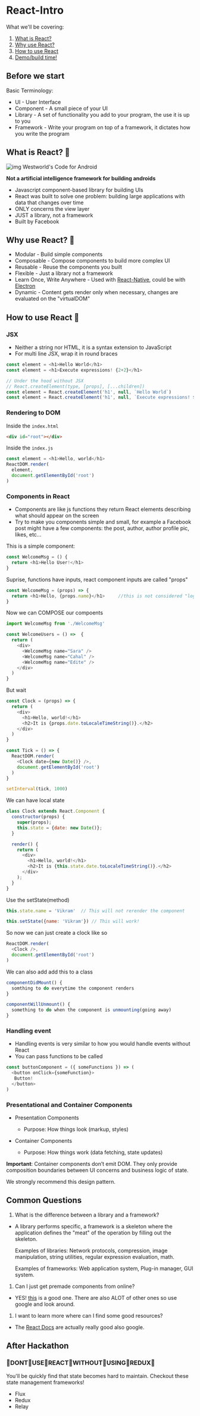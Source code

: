 # React-Intro

What we'll be covering:

1. [What is React?](#what-is-react-)
1. [Why use React?](#why-use-react-)
1. [How to use React](#how-to-use-react-)
1. [Demo/build time!](#demo)

## Before we start
Basic Terminology:
- UI - User Interface
- Component - A small piece of your UI
- Library - A set of functionality you add to your program, the use it is up to you
- Framework - Write your program on top of a framework, it dictates how you write the program

## What is React? 🤔
![img](https://i.redd.it/hikw2mqz2t1y.png)
Westworld's Code for Android

**Not a artificial intelligence framework for building androids**

- Javascript component-based library for building UIs
- React was built to solve one problem: building large applications with data that changes over time
- ONLY concerns the view layer
- JUST a library, not a framework
- Built by Facebook

## Why use React? 🤷
- Modular - Build simple components
- Composable - Compose components to build more complex UI
- Reusable - Reuse the components you built
- Flexible - Just a library not a framework
- Learn Once, Write Anywhere - Used with [React-Native](https://github.com/facebook/react-native), could be with [Electron](https://github.com/electron/electron)
- Dynamic - Content gets render only when necessary, changes are evaluated on the "virtualDOM"

## How to use React 📘

### JSX
- Neither a string nor HTML, it is a syntax extension to JavaScript
- For multi line JSX, wrap it in round braces

```js
const element = <h1>Hello World</h1>
const element = <h1>Execute expressions! {2+2}</h1>

// Under the hood without JSX
// React.createElement(type, [props], [...children])
const element = React.createElement('h1', null, `Hello World`)
const element = React.createElement('h1', null, `Execute expressions! ${2+2}`)
```

### Rendering to DOM
Inside the `index.html`
```html
<div id="root"></div>
```

Inside the `index.js`
```js
const element = <h1>Hello, world</h1>
ReactDOM.render(
  element,
  document.getElementById('root')
)
```

### Components in React
- Components are like js functions they return React elements describing what should appear on the screen
- Try to make you components simple and small, for example a Facebook post might have a few components: the post, author, author profile pic, likes, etc...

This is a simple component:

```js
const WelcomeMsg = () {
  return <h1>Hello User!</h1>
}
```

Suprise, functions have inputs, react component inputs are called "props"

```js
const WelcomeMsg = (props) => {
  return <h1>Hello, {props.name}</h1>     //this is not considered "logic"
}
```

Now we can COMPOSE our compoents

```js
import WelcomeMsg from './WelcomeMsg'

const WelcomeUsers = () =>  {
  return (
    <div>
      <WelcomeMsg name="Sara" />
      <WelcomeMsg name="Cahal" />
      <WelcomeMsg name="Edite" />
    </div>
  )
}
```
But wait

```js
const Clock = (props) => {
  return (
    <div>
      <h1>Hello, world!</h1>
      <h2>It is {props.date.toLocaleTimeString()}.</h2>
    </div>
  )
}

const Tick = () => {
  ReactDOM.render(
    <Clock date={new Date()} />,
    document.getElementById('root')
  )
}

setInterval(tick, 1000)
```
We can have local state

```js
class Clock extends React.Component {
  constructor(props) {
    super(props);
    this.state = {date: new Date()};
  }

  render() {
    return (
      <div>
        <h1>Hello, world!</h1>
        <h2>It is {this.state.date.toLocaleTimeString()}.</h2>
      </div>
    );
  }
}
```

Use the setState(method)

```js
this.state.name = 'Vikram'  // This will not rerender the component
```
```js
this.setState({name: 'Vikram'}) // This will work!
```
So now we can just create a clock like so

```js
ReactDOM.render(
  <Clock />,
  document.getElementById('root')
)
```

We can also add add this to a class

```js
componentDidMount() {
  somthing to do everytime the component renders
}

componentWillUnmount() {
  something to do when the component is unmounting(going away)
}
```

### Handling event
- Handling events is very similar to how you would handle events without React
- You can pass functions to be called

```js
const buttonComponent = ({ someFunctions }) => (
  <button onClick={someFunction}>
   Button!
  </button>
)
```

### Presentational and Container Components
- Presentation Components
  - Purpose: How things look (markup, styles) 

- Container Components
  - Purpose: How things work (data fetching, state updates) 

**Important**: Container components don’t emit DOM. They only provide composition boundaries between UI concerns and business logic of state.

We strongly recommend this design pattern.

## Common Questions
1. What is the difference between a library and a framework?

  - A library performs specific, a framework is a skeleton where the application defines the "meat" of the operation by filling out the skeleton.

    Examples of libraries: Network protocols, compression, image manipulation, string utilities, regular expression evaluation, math.

    Examples of frameworks: Web application system, Plug-in manager, GUI system.

1. Can I just get premade components from online?

  - YES! [this](http://react-component.github.io/badgeboard/) is a good one. There are also ALOT of other ones so use google and look around.

1. I want to learn more where can I find some good resources?

  - The [React Docs](https://facebook.github.io/react/tutorial/tutorial.html) are actually really good also google.

## After Hackathon
### 👏DONT👏USE👏REACT👏WITHOUT👏USING👏REDUX👏
You'll be quickly find that state becomes hard to maintain. Checkout these state management frameworks!
- Flux
- Redux
- Relay
